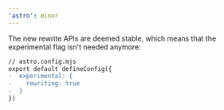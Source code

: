 ```yaml
---
'astro': minor
---
```


The new rewrite APIs are deemed stable, which means that the experimental flag isn't needed anymore:

```diff
// astro.config.mjs
export default defineConfig({
-  experimental: {
-    rewriting: true
-  }
})
```
